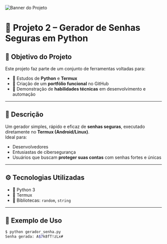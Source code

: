 ![Banner do Projeto](https://github.com/lsilva17/projeto-2-gerador-de-senhas/blob/principal/imagem/banner_projeto2.png?raw=true)

# 🔐 Projeto 2 – Gerador de Senhas Seguras em Python

## 🚀 Objetivo do Projeto

Este projeto faz parte de um conjunto de ferramentas voltadas para:

- 🧠 Estudos de **Python** e **Termux**
- 🧰 Criação de um **portfólio funcional** no GitHub
- 🧪 Demonstração de **habilidades técnicas** em desenvolvimento e automação

---

## 🧾 Descrição

Um gerador simples, rápido e eficaz de **senhas seguras**, executado diretamente no **Termux (Android/Linux)**.  
Ideal para:

- Desenvolvedores
- Entusiastas de cibersegurança
- Usuários que buscam **proteger suas contas** com senhas fortes e únicas

---

## ⚙️ Tecnologias Utilizadas

- 🔸 Python 3
- 🔸 Termux
- 🔸 Bibliotecas: `random`, `string`

---

## 📸 Exemplo de Uso

```bash
$ python gerador_senha.py
Senha gerada: A$7k8fT!zLx#